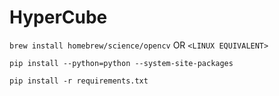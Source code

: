 # HyperCube

`brew install homebrew/science/opencv` OR `<LINUX EQUIVALENT>`

`pip install --python=python --system-site-packages`

`pip install -r requirements.txt`

